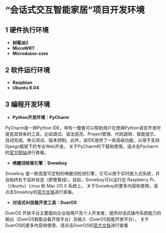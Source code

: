  
# “会话式交互智能家居”项目开发环境 

## 1 硬件执行环境 
 - **树莓派2**
 - **MicroWRT**
 - **Microduino-core**


 
 ## 2 软件运行环境
 - **Raspbian**
 - **Ubuntu 8.04**
 
 ## 3 编程开发环境
 - **Python开发环境：PyCharm**

PyCharm是一种Python IDE，带有一整套可以帮助用户在使用Python语言开发时提高其效率的工具，比如调试、语法高亮、Project管理、代码跳转、智能提示、自动完成、单元测试、版本控制。此外，该IDE提供了一些高级功能，以用于支持Django框架下的专业Web开发。
关于PyCharm的下载和使用，请点击Pycharm的[官方网站][1]进行查看。

 - **唤醒词检索引擎：Snowboy**

Snowboy 是一款高度可定制的唤醒词检测引擎，它可以用于实时嵌入式系统，并且始终处于监听状态（即使离线）。目前，Snowboy可以运行在 Raspberry Pi、（Ubuntu）Linux 和 Mac OS X 系统上。
关于Snowboy的更多内容和使用，请点击Snowboy的[官方文档][2]进行查看。

 - **对话式AI技能开发工具：DuerOS**

DuerOS 开放平台主要面向企业级用户及个人开发者，提供对话式操作系统能力的输出（DuerOS智能设备开放平台）及输入（DuerOS技能开放平台）。
关于DuerOS的更多内容和使用，请点击DuerOS的[官方文档][3]进行查看


  [1]: https://www.jetbrains.com/zh/pycharm/specials/pycharm/pycharm.html?utm_source=baidu&utm_medium=cpc&utm_campaign=cn-bai-br-pycharm-ex-pc&utm_content=pycharm-pure&utm_term=pycharm&gclid=CMCn3eCTk9oCFUTgvAodPK8CTA&gclsrc=ds&dclid=CPGO5uCTk9oCFUs6lgodfoICDQ
  [2]: http://docs.kitt.ai/snowboy/
  [3]: https://dueros.baidu.com/didp/doc/index
